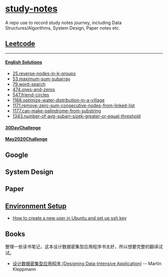 # [study-notes](https://snowan.gitbook.io/study-notes/)

A repo use to record study notes journey, including Data Structures/Algorithms, System Design, Paper notes etc.

## [Leetcode](https://snowan.gitbook.io/study-notes/leetcode)
---
#### [English Solutions](https://snowan.gitbook.io/study-notes/leetcode/english-solution)
- [25.reverse-nodes-in-k-groups](https://snowan.gitbook.io/study-notes/leetcode/english-solution/25.reverse-nodes-in-k-groups-en)
- [53.maximum-sum-subarray](https://snowan.gitbook.io/study-notes/leetcode/english-solution/53.maximum-sum-subarray-en)
- [79.word-search](https://snowan.gitbook.io/study-notes/leetcode/english-solution/79.word-search-en)
- [474.ones-and-zeros](https://snowan.gitbook.io/study-notes/leetcode/english-solution/474.ones-and-zeros-en)
- [547.friend-circles](https://snowan.gitbook.io/study-notes/leetcode/english-solution/547.friend-circles-en)
- [1168.optimize-water-distribution-in-a-village](https://snowan.gitbook.io/study-notes/leetcode/english-solution/1168.optimize-water-distribution-in-a-village-en)
- [1171.remove-zero-sum-consecutive-nodes-from-linked-list](https://snowan.gitbook.io/study-notes/leetcode/english-solution/1171.remove-zero-sum-consecutive-nodes-from-linked-list-en)
- [1177.can-make-palindrome-from-substring](https://snowan.gitbook.io/study-notes/leetcode/english-solution/1177.can-make-palindrome-from-substring-en)
- [1343.number-of-avg-subarr-sizek-greater-or-equal-threshold](https://snowan.gitbook.io/study-notes/leetcode/english-solution/1343.number-of-avg-subarr-sizek-greater-or-equal-threshold)
#### [30DayChallenge](https://snowan.gitbook.io/study-notes/leetcode/30daychallenge)

#### [May2020Challenge](https://snowan.gitbook.io/study-notes/leetcode/may2020challenge)

## Google

## System Design

## Paper 

## [Environment Setup](https://snowan.gitbook.io/study-notes/setup)
- [How to create a new user in Ubuntu and set up ssh key](https://snowan.gitbook.io/study-notes/setup/create-new-user-with-password-and-setup-ssh-key-remote-login)

## Books
整理一些读书笔记，这本设计数据密集型应用程序书太好，所以想要完整的翻译试试。
- [设计数据密集型应用程序 (Designing Data-Intensive Application)](https://snowan.gitbook.io/study-notes/books/designing-data-intensive-applications) -- Martin Kleppmann

